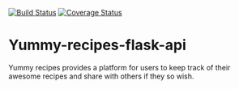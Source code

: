 [![Build Status](https://travis-ci.org/Sylvance/yummy-recipes-flask-api.svg?branch=develop)](https://travis-ci.org/Sylvance/yummy-recipes-flask-api)
[![Coverage Status](https://coveralls.io/repos/github/Sylvance/yummy-recipes-flask-api/badge.svg)](https://coveralls.io/github/Sylvance/yummy-recipes-flask-api)
# Yummy-recipes-flask-api
Yummy recipes provides a platform for users to keep track of their awesome recipes and share with others if they so wish.
